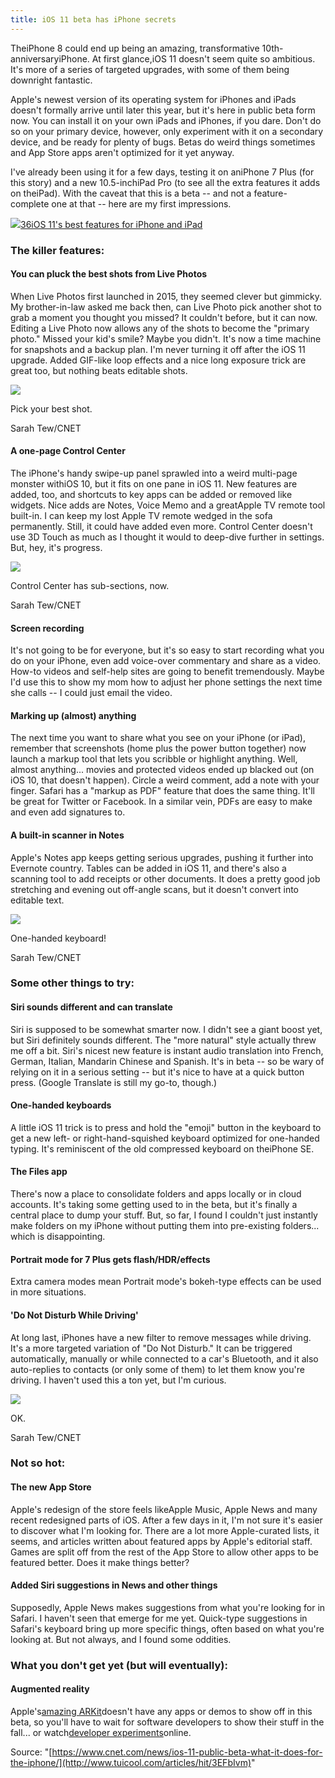 ```yaml
---
title: iOS 11 beta has iPhone secrets
---
```


TheiPhone 8 could end up being an amazing, transformative 10th-anniversaryiPhone. At first glance,iOS 11 doesn't seem quite so ambitious. It's more of a series of targeted upgrades, with some of them being downright fantastic. 

Apple's newest version of its operating system for iPhones and iPads doesn't formally arrive until later this year, but it's here in public beta form now. You can install it on your own iPads and iPhones, if you dare. Don't do so on your primary device, however, only experiment with it on a secondary device, and be ready for plenty of bugs. Betas do weird things sometimes and App Store apps aren't optimized for it yet anyway.

I've already been using it for a few days, testing it on aniPhone 7 Plus \(for this story\) and a new 10.5-inchiPad Pro \(to see all the extra features it adds on theiPad\). With the caveat that this is a beta -- and not a feature-complete one at that -- here are my first impressions.

[![](http://img1.tuicool.com/YbuumyA.jpg!web)36iOS 11's best features for iPhone and iPad](https://www.cnet.com/pictures/ios-11-beta-iphone-ipad-features/)

### The killer features:

#### You can pluck the best shots from Live Photos

When Live Photos first launched in 2015, they seemed clever but gimmicky. My brother-in-law asked me back then, can Live Photo pick another shot to grab a moment you thought you missed? It couldn't before, but it can now. Editing a Live Photo now allows any of the shots to become the "primary photo." Missed your kid's smile? Maybe you didn't. It's now a time machine for snapshots and a backup plan. I'm never turning it off after the iOS 11 upgrade. Added GIF-like loop effects and a nice long exposure trick are great too, but nothing beats editable shots.

![](http://img2.tuicool.com/NRvAJra.jpg!web)

Pick your best shot.

Sarah Tew/CNET

#### A one-page Control Center

The iPhone's handy swipe-up panel sprawled into a weird multi-page monster withiOS 10, but it fits on one pane in iOS 11. New features are added, too, and shortcuts to key apps can be added or removed like widgets. Nice adds are Notes, Voice Memo and a greatApple TV remote tool built-in. I can keep my lost Apple TV remote wedged in the sofa permanently. Still, it could have added even more. Control Center doesn't use 3D Touch as much as I thought it would to deep-dive further in settings. But, hey, it's progress.

![](http://img1.tuicool.com/ArY32u3.jpg!web)

Control Center has sub-sections, now.

Sarah Tew/CNET

#### Screen recording

It's not going to be for everyone, but it's so easy to start recording what you do on your iPhone, even add voice-over commentary and share as a video. How-to videos and self-help sites are going to benefit tremendously. Maybe I'd use this to show my mom how to adjust her phone settings the next time she calls -- I could just email the video.

#### Marking up \(almost\) anything

The next time you want to share what you see on your iPhone \(or iPad\), remember that screenshots \(home plus the power button together\) now launch a markup tool that lets you scribble or highlight anything. Well, almost anything... movies and protected videos ended up blacked out \(on iOS 10, that doesn't happen\). Circle a weird comment, add a note with your finger. Safari has a "markup as PDF" feature that does the same thing. It'll be great for Twitter or Facebook. In a similar vein, PDFs are easy to make and even add signatures to.

#### A built-in scanner in Notes

Apple's Notes app keeps getting serious upgrades, pushing it further into Evernote country. Tables can be added in iOS 11, and there's also a scanning tool to add receipts or other documents. It does a pretty good job stretching and evening out off-angle scans, but it doesn't convert into editable text.

![](http://img2.tuicool.com/uQfUfiq.jpg!web)

One-handed keyboard!

Sarah Tew/CNET

### Some other things to try:

#### Siri sounds different and can translate

Siri is supposed to be somewhat smarter now. I didn't see a giant boost yet, but Siri definitely sounds different. The "more natural" style actually threw me off a bit. Siri's nicest new feature is instant audio translation into French, German, Italian, Mandarin Chinese and Spanish. It's in beta -- so be wary of relying on it in a serious setting -- but it's nice to have at a quick button press. \(Google Translate is still my go-to, though.\)

#### One-handed keyboards

A little iOS 11 trick is to press and hold the "emoji" button in the keyboard to get a new left- or right-hand-squished keyboard optimized for one-handed typing. It's reminiscent of the old compressed keyboard on theiPhone SE.

#### The Files app

There's now a place to consolidate folders and apps locally or in cloud accounts. It's taking some getting used to in the beta, but it's finally a central place to dump your stuff. But, so far, I found I couldn't just instantly make folders on my iPhone without putting them into pre-existing folders... which is disappointing.

#### Portrait mode for 7 Plus gets flash/HDR/effects

Extra camera modes mean Portrait mode's bokeh-type effects can be used in more situations.

#### 'Do Not Disturb While Driving'

At long last, iPhones have a new filter to remove messages while driving. It's a more targeted variation of "Do Not Disturb." It can be triggered automatically, manually or while connected to a car's Bluetooth, and it also auto-replies to contacts \(or only some of them\) to let them know you're driving. I haven't used this a ton yet, but I'm curious.

![](http://img1.tuicool.com/byEjiiR.jpg!web)

OK.

Sarah Tew/CNET

### Not so hot:

#### The new App Store

Apple's redesign of the store feels likeApple Music, Apple News and many recent redesigned parts of iOS. After a few days in it, I'm not sure it's easier to discover what I'm looking for. There are a lot more Apple-curated lists, it seems, and articles written about featured apps by Apple's editorial staff. Games are split off from the rest of the App Store to allow other apps to be featured better. Does it make things better? 

#### Added Siri suggestions in News and other things

Supposedly, Apple News makes suggestions from what you're looking for in Safari. I haven't seen that emerge for me yet. Quick-type suggestions in Safari's keyboard bring up more specific things, often based on what you're looking at. But not always, and I found some oddities.

### What you don't get yet \(but will eventually\):

#### Augmented reality

Apple's[amazing ARKit](https://www.cnet.com/news/apples-first-crack-at-ar-looks-surprisingly-good/)doesn't have any apps or demos to show off in this beta, so you'll have to wait for software developers to show their stuff in the fall... or watch[developer experiments](https://www.cnet.com/news/apples-amazing-looking-ar-could-also-be-super-sharable/)online.

Source: "[https://www.cnet.com/news/ios-11-public-beta-what-it-does-for-the-iphone/](http://www.tuicool.com/articles/hit/3EFbIvm)"

